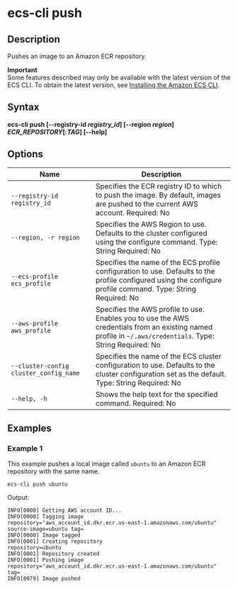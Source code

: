 # ecs\-cli push<a name="cmd-ecs-cli-push"></a>

## Description<a name="cmd-ecs-cli-push-description"></a>

Pushes an image to an Amazon ECR repository\.

**Important**  
Some features described may only be available with the latest version of the ECS CLI\. To obtain the latest version, see [Installing the Amazon ECS CLI](ECS_CLI_installation.md)\.

## Syntax<a name="cmd-ecs-cli-push-syntax"></a>

**ecs\-cli push \[\-\-registry\-id *registry\_id*\] \[\-\-region *region*\] *ECR\_REPOSITORY*\[:*TAG*\] \[\-\-help\]**

## Options<a name="cmd-ecs-cli-push-options"></a>


| Name | Description | 
| --- | --- | 
|  `--registry-id registry_id`  |  Specifies the ECR registry ID to which to push the image\. By default, images are pushed to the current AWS account\. Required: No  | 
|  `--region, -r region`  |  Specifies the AWS Region to use\. Defaults to the cluster configured using the configure command\. Type: String Required: No  | 
|  `--ecs-profile ecs_profile`  |  Specifies the name of the ECS profile configuration to use\. Defaults to the profile configured using the configure profile command\. Type: String Required: No  | 
|  `--aws-profile aws_profile`  |  Specifies the AWS profile to use\. Enables you to use the AWS credentials from an existing named profile in `~/.aws/credentials`\. Type: String Required: No  | 
|  `--cluster-config cluster_config_name`  |  Specifies the name of the ECS cluster configuration to use\. Defaults to the cluster configuration set as the default\. Type: String Required: No  | 
|  `--help, -h`  |  Shows the help text for the specified command\. Required: No  | 

## Examples<a name="cmd-ecs-cli-push-examples"></a>

### Example 1<a name="cmd-ecs-cli-push-example1"></a>

This example pushes a local image called `ubuntu` to an Amazon ECR repository with the same name\.

```
ecs-cli push ubuntu
```

Output:

```
INFO[0000] Getting AWS account ID...
INFO[0000] Tagging image                                 repository="aws_account_id.dkr.ecr.us-east-1.amazonaws.com/ubuntu" source-image=ubuntu tag=
INFO[0000] Image tagged
INFO[0001] Creating repository                           repository=ubuntu
INFO[0001] Repository created
INFO[0001] Pushing image                                 repository="aws_account_id.dkr.ecr.us-east-1.amazonaws.com/ubuntu" tag=
INFO[0079] Image pushed
```